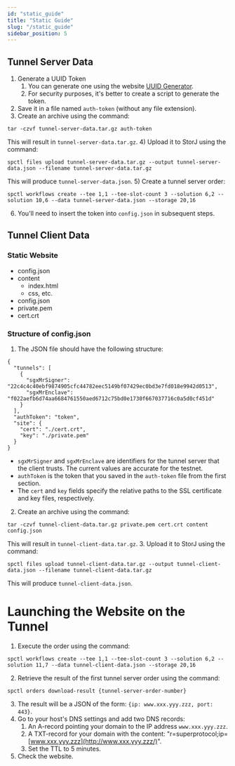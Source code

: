 ```yaml
---
id: "static_guide"
title: "Static Guide"
slug: "/static_guide"
sidebar_position: 5
---
```


## Tunnel Server Data
1. Generate a UUID Token
    1. You can generate one using the website [UUID Generator](https://fusionauth.io/dev-tools/uuid-generator).
    2. For security purposes, it's better to create a script to generate the token.
2. Save it in a file named `auth-token` (without any file extension).
3. Create an archive using the command:
```
tar -czvf tunnel-server-data.tar.gz auth-token
```
This will result in `tunnel-server-data.tar.gz`.
4) Upload it to StorJ using the command:
```
spctl files upload tunnel-server-data.tar.gz --output tunnel-server-data.json --filename tunnel-server-data.tar.gz
```
This will produce `tunnel-server-data.json`.
5) Create a tunnel server order:
```
spctl workflows create --tee 1,1 --tee-slot-count 3 --solution 6,2 --solution 10,6 --data tunnel-server-data.json --storage 20,16
```

6. You'll need to insert the token into `config.json` in subsequent steps.
## Tunnel Client Data

### Static Website

- config.json
- content
    - index.html
    - css, etc.
- config.json
- private.pem
- cert.crt

### Structure of config.json

1. The JSON file should have the following structure:
```
{
  "tunnels": [
    {
      "sgxMrSigner": "22c4c4c40ebf9874905cfc44782eec5149bf07429ec0bd3e7fd018e9942d0513",
      "sgxMrEnclave": "f022aefb6d74aa6684761550aed6712c75bd0e1730f667037716c0a5d0cf451d"
    }
  ],
  "authToken": "token",
  "site": {
    "cert": "./cert.crt",
    "key": "./private.pem"
  }
}
```
- `sgxMrSigner` and `sgxMrEnclave` are identifiers for the tunnel server that the client trusts. The current values are accurate for the testnet.
- `authToken` is the token that you saved in the `auth-token` file from the first section.
- The `cert` and `key` fields specify the relative paths to the SSL certificate and key files, respectively.
2. Create an archive using the command:
```
tar -czvf tunnel-client-data.tar.gz private.pem cert.crt content config.json
```
This will result in `tunnel-client-data.tar.gz`.
3. Upload it to StorJ using the command:
```
spctl files upload tunnel-client-data.tar.gz --output tunnel-client-data.json --filename tunnel-client-data.tar.gz
```
This will produce `tunnel-client-data.json`.

# Launching the Website on the Tunnel

1. Execute the order using the command:
```
spctl workflows create --tee 1,1 --tee-slot-count 3 --solution 6,2 --solution 11,7 --data tunnel-client-data.json --storage 20,16
```
2. Retrieve the result of the first tunnel server order using the command:
```
spctl orders download-result {tunnel-server-order-number}
```

3. The result will be a JSON of the form: `{ip: www.xxx.yyy.zzz, port: 443}`.
4. Go to your host's DNS settings and add two DNS records:
    1. An A-record pointing your domain to the IP address `www.xxx.yyy.zzz`.
    2. A TXT-record for your domain with the content: "r=superprotocol;ip=[www.xxx.yyy.zzz](http://www.xxx.yyy.zzz/)".
    3. Set the TTL to 5 minutes.
5. Check the website.
